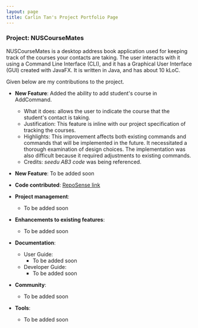 ```yaml
---
layout: page
title: Carlin Tan's Project Portfolio Page
---
```


### Project: NUSCourseMates

NUSCourseMates is a desktop address book application used for keeping track of the courses your contacts are taking.
The user interacts with it using a Command Line Interface (CLI), and it has a Graphical User Interface (GUI) created with JavaFX.
It is written in Java, and has about 10 kLoC.

Given below are my contributions to the project.

* **New Feature**: Added the ability to add student's course in AddCommand.
  * What it does: allows the user to indicate the course that the student's contact is taking.
  * Justification: This feature is inline with our project specification of tracking the courses.
  * Highlights: This improvement affects both existing commands and commands that will be implemented in the future. It necessitated a thorough examination of design choices. The implementation was also difficult because it required adjustments to existing commands.
  * Credits: *seedu AB3 code* was being referenced.

* **New Feature**: To be added soon

* **Code contributed**: [RepoSense link](https://nus-cs2103-ay2324s1.github.io/tp-dashboard/?search=carlintyj&breakdown=true)

* **Project management**:
  * To be added soon

* **Enhancements to existing features**:
  * To be added soon

* **Documentation**:
  * User Guide:
    * To be added soon
  * Developer Guide:
    * To be added soon

* **Community**:
  * To be added soon

* **Tools**:
  * To be added soon

